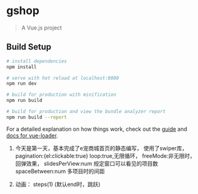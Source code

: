 # gshop

> A Vue.js project

## Build Setup

``` bash
# install dependencies
npm install

# serve with hot reload at localhost:8080
npm run dev

# build for production with minification
npm run build

# build for production and view the bundle analyzer report
npm run build --report
```

For a detailed explanation on how things work, check out the [guide](http://vuejs-templates.github.io/webpack/) and [docs for vue-loader](http://vuejs.github.io/vue-loader).

1. 今天是第一天，基本完成了e宠商城首页的静态编写，
使用了swiper库，
  pagination:{el:clickable:true}
  loop:true,无限循环，
  freeMode:非无限时，回弹效果，
  slidesPerView:num 规定窗口可以看见的项目数
  spaceBetween:num 多项目时的间距

2. 动画： steps(1) (默认end时，跳跃)



